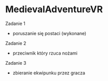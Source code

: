 # MedievalAdventureVR

Zadanie 1
- poruszanie się postaci (wykonane)

Zadanie 2
- przeciwnik który rzuca nożami

Zadanie 3
- zbieranie ekwipunku przez gracza